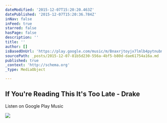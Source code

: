 ```yaml
---
dateModified: '2015-12-07T15:20:20.463Z'
datePublished: '2015-12-07T15:20:36.784Z'
inNav: false
inFeed: true
starred: false
hasPage: false
description: ''
title: ''
author: []
isBasedOnUrl: 'https://play.google.com/music/m/Bnaxrjtoyjx7lmlb4pytnubmbam?t=If_You_re_Reading_This_It_s_Too_Late_-_Drake'
sourcePath: _posts/2015-12-07-81b5d230-556a-4bf5-b80d-dae61754a16a.md
published: true
_context: 'http://schema.org'
_type: MediaObject

---
```

<article style=""><h1>If You're Reading This It's Too Late - Drake</h1><p>Listen on Google Play Music</p><img src="http://lh6.ggpht.com/ymyTtQZIon-iXGig8U-dngbGI5SJEovNuDr6d3jIUooiiByEl8UpxCGYr4i_oXNO_DU6cO7risM" /></article>